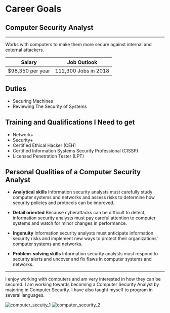 # Career Goals
## Computer Security Analyst

* * *

Works with computers to make them more secure against internal and external attackers.

| Salary | Job Outlook
| --- | ---
| $98,350 per year | 112,300 Jobs in 2018

## Duties
- Securing Machines
- Reviewing The Security of Systems

## Training and Qualifications I Need to get
- Network+
- Security+
- Certified Ethical Hacker (CEH)
- Certified Information Systems Security Professional (CISSP)
- Licensed Penetration Tester (LPT)

## Personal Qualities of a Computer Security Analyst
- **Analytical skills** Information security analysts must carefully study computer systems and networks and assess risks to determine how security policies and protocols can be improved.

- **Detail oriented** Because cyberattacks can be difficult to detect, information security analysts must pay careful attention to computer systems and watch for minor changes in performance.

- **Ingenuity** Information security analysts must anticipate information security risks and implement new ways to protect their organizations’ computer systems and networks.

- **Problem-solving skills** Information security analysts must respond to security alerts and uncover and fix flaws in computer systems and networks.

* * *

I enjoy working with computers and am very interested in how they can be secured. I am working towards becoming a Computer Security Analyst by majoring in Computer Security. I have also taught myself to program in several languages.

![computer_secuity_1](https://media.geeksforgeeks.org/wp-content/uploads/introduction-to-firewall-1.png)
![computer_security_2](https://i.pcmag.com/imagery/articles/07GY5dhZPFIk7NjDSRDEUAm-1.fit_scale.size_2698x1517.v1570636699.jpg)
